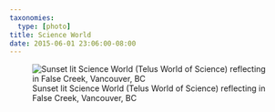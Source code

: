 ```yaml
---
taxonomies:
  type: [photo]
title: Science World
date: 2015-06-01 23:06:00-08:00
---
```

<figure>
  <img src="/media/images/photos/2015/06/science-world.jpg" title="Sunset lit Science World (Telus World of Science) reflecting in False Creek, Vancouver, BC"/>
  <figcaption>Sunset lit Science World (Telus World of Science) reflecting in False Creek, Vancouver, BC</figcaption>
</figure>
